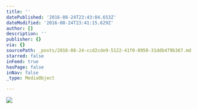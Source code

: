 ```yaml
---
title: ''
datePublished: '2016-08-24T23:43:04.653Z'
dateModified: '2016-08-24T23:41:15.629Z'
author: []
description: ''
publisher: {}
via: {}
sourcePath: _posts/2016-08-24-ccd2cde9-5122-41f0-8950-31ddb479b367.md
starred: false
inFeed: true
hasPage: false
inNav: false
_type: MediaObject

---
```

![](https://the-grid-user-content.s3-us-west-2.amazonaws.com/4a1381eb-22dd-401f-9377-1b324126c679.jpg)